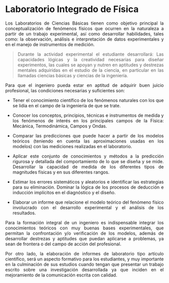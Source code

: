 # Laboratorio Integrado de Física

<div style="text-align: justify"> 
Los Laboratorios de Ciencias Básicas tienen como objetivo principal la conceptualización de fenómenos físicos que ocurren en la naturaleza a partir de un trabajo experimental, así como desarrollar habilidades, tales como: la observación, análisis e interpretación de datos
experimentales y en el manejo de instrumentos de medición.


> Durante la actividad experimental el estudiante desarrollará:
Las capacidades lógicas y la creatividad necesarias para diseñar experimentos, las cuales se
apoyan y nutren en aptitudes y destrezas mentales adquiridas en el estudio de la ciencia, en
particular en las llamadas ciencias básicas y ciencias de la ingeniería.


Para que el ingeniero pueda estar en aptitud de adquirir buen juicio profesional, las
condiciones necesarias y suficientes son:
* Tener el conocimiento científico de los fenómenos naturales con los que se lidia en el campo de la
ingeniería de que se trate. 

* Conocer los conceptos, principios, técnicas e instrumentos de medida y
los fenómenos de interés en los principales campos de la Física: Mecánica, Termodinámica, Campos y Ondas.

* Comparar las predicciones que puede hacer a partir de los modelos teóricos (teniendo en cuenta
las aproximaciones usadas en los modelos) con las mediciones realizadas en el laboratorio.
* Aplicar este conjunto de conocimientos y métodos a la predicción rigurosa y detallada del
comportamiento de lo que se diseña y se mide. Desarrollar la capacidad de medida de los diferentes
tipos de magnitudes físicas y en sus diferentes rangos.
* Estimar los errores sistemáticos y aleatorios e identificar las estrategias para su eliminación.
Dominar la lógica de los procesos de deducción e inducción implícitos en el diagnóstico y el diseño.
* Elaborar un informe que relacione el modelo teórico del fenómeno físico involucrado con el
desarrollo experimental y el análisis de los resultados.


Para la formación integral de un ingeniero es indispensable integrar los conocimientos teóricos con
muy buenas bases experimentales, que permitan la confrontación y/o verificación de los modelos,
además de desarrollar destrezas y aptitudes que puedan aplicarse a problemas, ya sean de frontera o
del campo de acción del profesional.


Por otro lado, la elaboración de informes de laboratorio tipo artículo científico, será un
aspecto formativo para los estudiantes, y muy importante en la culminación de sus estudios
cuando tengan que presentar un trabajo escrito sobre una investigación desarrollada ya que
inciden en el mejoramiento de la comunicación escrita con calidad.
 </div>

```{tableofcontents}
```
